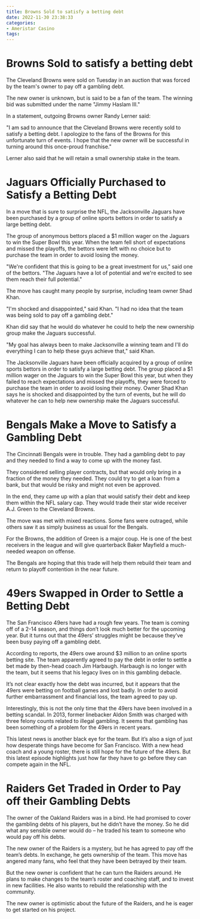 ```yaml
---
title: Browns Sold to satisfy a betting debt
date: 2022-11-30 23:38:33
categories:
- Ameristar Casino
tags:
---
```



#  Browns Sold to satisfy a betting debt

The Cleveland Browns were sold on Tuesday in an auction that was forced by the team's owner to pay off a gambling debt.

The new owner is unknown, but is said to be a fan of the team. The winning bid was submitted under the name "Jimmy Haslam III."

In a statement, outgoing Browns owner Randy Lerner said:

"I am sad to announce that the Cleveland Browns were recently sold to satisfy a betting debt. I apologize to the fans of the Browns for this unfortunate turn of events. I hope that the new owner will be successful in turning around this once-proud franchise."

Lerner also said that he will retain a small ownership stake in the team.

#  Jaguars Officially Purchased to Satisfy a Betting Debt

In a move that is sure to surprise the NFL, the Jacksonville Jaguars have been purchased by a group of online sports bettors in order to satisfy a large betting debt.

The group of anonymous bettors placed a $1 million wager on the Jaguars to win the Super Bowl this year. When the team fell short of expectations and missed the playoffs, the bettors were left with no choice but to purchase the team in order to avoid losing the money.

"We're confident that this is going to be a great investment for us," said one of the bettors. "The Jaguars have a lot of potential and we're excited to see them reach their full potential."

The move has caught many people by surprise, including team owner Shad Khan.

"I'm shocked and disappointed," said Khan. "I had no idea that the team was being sold to pay off a gambling debt."

Khan did say that he would do whatever he could to help the new ownership group make the Jaguars successful.

"My goal has always been to make Jacksonville a winning team and I'll do everything I can to help these guys achieve that," said Khan.



The Jacksonville Jaguars have been officially acquired by a group of online sports bettors in order to satisfy a large betting debt. The group placed a $1 million wager on the Jaguars to win the Super Bowl this year, but when they failed to reach expectations and missed the playoffs, they were forced to purchase the team in order to avoid losing their money. Owner Shad Khan says he is shocked and disappointed by the turn of events, but he will do whatever he can to help new ownership make the Jaguars successful.

#  Bengals Make a Move to Satisfy a Gambling Debt

The Cincinnati Bengals were in trouble. They had a gambling debt to pay and they needed to find a way to come up with the money fast.

They considered selling player contracts, but that would only bring in a fraction of the money they needed. They could try to get a loan from a bank, but that would be risky and might not even be approved.

In the end, they came up with a plan that would satisfy their debt and keep them within the NFL salary cap. They would trade their star wide receiver A.J. Green to the Cleveland Browns.

The move was met with mixed reactions. Some fans were outraged, while others saw it as simply business as usual for the Bengals.

For the Browns, the addition of Green is a major coup. He is one of the best receivers in the league and will give quarterback Baker Mayfield a much-needed weapon on offense.

The Bengals are hoping that this trade will help them rebuild their team and return to playoff contention in the near future.

#  49ers Swapped in Order to Settle a Betting Debt

The San Francisco 49ers have had a rough few years. The team is coming off of a 2-14 season, and things don’t look much better for the upcoming year. But it turns out that the 49ers’ struggles might be because they’ve been busy paying off a gambling debt.

According to reports, the 49ers owe around $3 million to an online sports betting site. The team apparently agreed to pay the debt in order to settle a bet made by then-head coach Jim Harbaugh. Harbaugh is no longer with the team, but it seems that his legacy lives on in this gambling debacle.

It’s not clear exactly how the debt was incurred, but it appears that the 49ers were betting on football games and lost badly. In order to avoid further embarrassment and financial loss, the team agreed to pay up.

Interestingly, this is not the only time that the 49ers have been involved in a betting scandal. In 2013, former linebacker Aldon Smith was charged with three felony counts related to illegal gambling. It seems that gambling has been something of a problem for the 49ers in recent years.

This latest news is another black eye for the team. But it’s also a sign of just how desperate things have become for San Francisco. With a new head coach and a young roster, there is still hope for the future of the 49ers. But this latest episode highlights just how far they have to go before they can compete again in the NFL.

#  Raiders Get Traded in Order to Pay off their Gambling Debts

The owner of the Oakland Raiders was in a bind. He had promised to cover the gambling debts of his players, but he didn’t have the money. So he did what any sensible owner would do – he traded his team to someone who would pay off his debts.

The new owner of the Raiders is a mystery, but he has agreed to pay off the team’s debts. In exchange, he gets ownership of the team. This move has angered many fans, who feel that they have been betrayed by their team.

But the new owner is confident that he can turn the Raiders around. He plans to make changes to the team’s roster and coaching staff, and to invest in new facilities. He also wants to rebuild the relationship with the community.

The new owner is optimistic about the future of the Raiders, and he is eager to get started on his project.